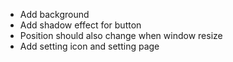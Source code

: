 - Add background
- Add shadow effect for button
- Position should also change when window resize
- Add setting icon and setting page
